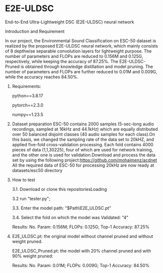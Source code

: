 # E2E-ULDSC
End-to-End Ultra-Lightweight DSC (E2E-ULDSC) neural network

Introduction and Requirement

In our project, the Environmental Sound Classification on ESC-50 dataset is realized by the proposed E2E-ULDSC neural network, which mainly consists of 8 depthwise separable convolution layers for lightweight purpose. The number of parameters and FLOPs are reduced to 0.156M and 0.125G, respectively, while keeping the accuracy of 87.25%.
The E2E-ULDSC-Pruned is obtained through knowledge distillation and model pruning. The number of parameters and FLOPs are further reduced to 0.01M and 0.009G, while the accuracy reaches 84.50%.


1. Requirements:
   
   python==3.8.17
   
   pytorch==2.3.0
   
   numpy==1.23.5
2. Dataset preparation
   ESC-50 contains 2000 samples (5-sec-long audio recordings, sampled at 16kHz and 44.1kHz) which are equally distributed over 50 balanced disjoint classes (40 audio samples for each class).On this basis, we changed the sampling rate of the data set to 20kHZ, and applied five-fold cross-validation processing. Each fold contains 4000 pieces of data (1,1,30225), four of which are used for network training, and the other one is used for validation.Download and process the data set by using the following project:https://github.com/mohaimenz/acdnet   
All the required data of ESC-50 for processing 20kHz are now ready at datasets/esc50 directory
3. How to test
   
   3.1. Download or clone this repositoriesLoading
   
   3.2 run "tester.py";
   
   3.3. Enter the model path: "$Path\E2E_ULDSC.pt"
   
   3.4. Select the fold on which the model was Validated: "4"
   
   Results: No. Param: 0.156M; FLOPs: 0.125G; Top-1 Accuracy: 87.25%
  
5. E2E_ULDSC.pt: the original model without channel pruned and without weight pruned.

   E2E_ULDSC_Pruned.pt: the model with 20% channel pruned and with 90% weight pruned:

   Results: No. Param: 0.01M; FLOPs: 0.009G; Top-1 Accuracy: 84.50%  

    
  





